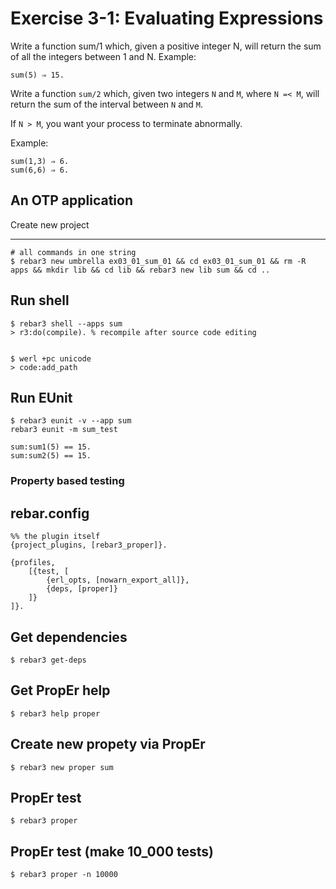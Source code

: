 Exercise 3-1: Evaluating Expressions
=====

Write a function sum/1 which, given a positive integer N, will return the sum of all the
integers between 1 and N.
Example:

`sum(5) ⇒ 15.`

Write a function `sum/2` which, given two integers `N` and `M`, where `N =< M`, will return
the sum of the interval between `N` and `M`. 

If `N > M`, you want your process to terminate abnormally.

Example:
```
sum(1,3) ⇒ 6.
sum(6,6) ⇒ 6.
```

## An OTP application

Create new project

----	
	# all commands in one string
	$ rebar3 new umbrella ex03_01_sum_01 && cd ex03_01_sum_01 && rm -R apps && mkdir lib && cd lib && rebar3 new lib sum && cd ..


Run shell
-----
	$ rebar3 shell --apps sum
	> r3:do(compile). % recompile after source code editing 
	
	
	$ werl +pc unicode
	> code:add_path

Run EUnit
-----
	$ rebar3 eunit -v --app sum
	rebar3 eunit -m sum_test

```
sum:sum1(5) == 15.
sum:sum2(5) == 15.
```

### Property based testing

rebar.config
-----

```
%% the plugin itself
{project_plugins, [rebar3_proper]}.

{profiles,
    [{test, [
        {erl_opts, [nowarn_export_all]},
        {deps, [proper]}
    ]}
]}.
```

Get dependencies
-----
    $ rebar3 get-deps


Get PropEr help
-----
    $ rebar3 help proper


Create new propety via PropEr
-----
    $ rebar3 new proper sum
	

PropEr test
-----
    $ rebar3 proper


PropEr test (make 10_000 tests)
-----	
	$ rebar3 proper -n 10000
